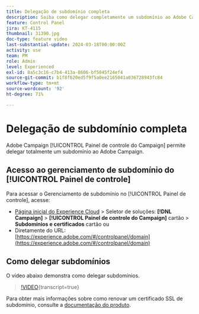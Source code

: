 ```yaml
---
title: Delegação de subdomínio completa
description: Saiba como delegar completamente um subdomínio ao Adobe Campaign.
feature: Control Panel
jira: KT-4115
thumbnail: 31390.jpg
doc-type: feature video
last-substantial-update: 2024-03-18T00:00:00Z
activity: use
team: PM
role: Admin
level: Experienced
exl-id: 8a5c3c16-c7b4-413a-8606-bf5045f24ef4
source-git-commit: b1f8f620ed5f9f5a0ee2165041a036728943fc84
workflow-type: tm+mt
source-wordcount: '92'
ht-degree: 71%

---
```


# Delegação de subdomínio completa

Adobe Campaign [!UICONTROL Painel de controle do Campaign] permite delegar totalmente um subdomínio ao Adobe Campaign.

## Acesso ao gerenciamento de subdomínio do [!UICONTROL Painel de controle]

Para acessar o Gerenciamento de subdomínio no [!UICONTROL Painel de controle], acesse:

* [Página inicial do Experience Cloud](https://experience.adobe.com/#/home) > Seletor de soluções: **[!DNL Campaign]** > **[!UICONTROL Painel de controle do Campaign]** cartão > **Subdomínios e certificados** cartão ou
* Diretamente do URL: [https://experience.adobe.com/#/controlpanel/domain](https://experience.adobe.com/#/controlpanel/domain)

## Como delegar subdomínios

O vídeo abaixo demonstra como delegar subdomínios.

>[!VIDEO](https://video.tv.adobe.com/v/31390?learn=on){transcript=true}

Para obter mais informações sobre como renovar um certificado SSL de subdomínio, consulte a [documentação do produto](https://experienceleague.adobe.com/docs/control-panel/using/subdomains-and-certificates/renewing-subdomain-certificate.html?lang=pt-BR).
